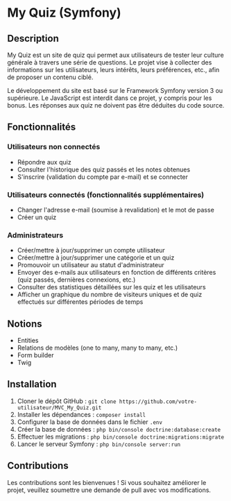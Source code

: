 # My Quiz (Symfony)


## Description

My Quiz est un site de quiz qui permet aux utilisateurs de tester leur culture générale à travers une série de questions. Le projet vise à collecter des informations sur les utilisateurs, leurs intérêts, leurs préférences, etc., afin de proposer un contenu ciblé.

Le développement du site est basé sur le Framework Symfony version 3 ou supérieure. Le JavaScript est interdit dans ce projet, y compris pour les bonus. Les réponses aux quiz ne doivent pas être déduites du code source.

## Fonctionnalités

### Utilisateurs non connectés

- Répondre aux quiz
- Consulter l'historique des quiz passés et les notes obtenues
- S'inscrire (validation du compte par e-mail) et se connecter

### Utilisateurs connectés (fonctionnalités supplémentaires)

- Changer l'adresse e-mail (soumise à revalidation) et le mot de passe
- Créer un quiz

### Administrateurs

- Créer/mettre à jour/supprimer un compte utilisateur
- Créer/mettre à jour/supprimer une catégorie et un quiz
- Promouvoir un utilisateur au statut d'administrateur
- Envoyer des e-mails aux utilisateurs en fonction de différents critères (quiz passés, dernières connexions, etc.)
- Consulter des statistiques détaillées sur les quiz et les utilisateurs
- Afficher un graphique du nombre de visiteurs uniques et de quiz effectués sur différentes périodes de temps

## Notions 

- Entities
- Relations de modèles (one to many, many to many, etc.)
- Form builder
- Twig

## Installation

1. Cloner le dépôt GitHub : `git clone https://github.com/votre-utilisateur/MVC_My_Quiz.git`
2. Installer les dépendances : `composer install`
3. Configurer la base de données dans le fichier `.env`
4. Créer la base de données : `php bin/console doctrine:database:create`
5. Effectuer les migrations : `php bin/console doctrine:migrations:migrate`
6. Lancer le serveur Symfony : `php bin/console server:run`

## Contributions

Les contributions sont les bienvenues ! Si vous souhaitez améliorer le projet, veuillez soumettre une demande de pull avec vos modifications.
